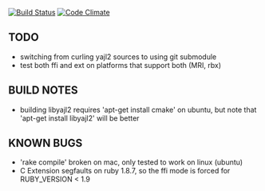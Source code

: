 
[![Build Status](https://travis-ci.org/lamont-granquist/ffi-yajl.png)](https://travis-ci.org/lamont-granquist/ffi-yajl)  [![Code Climate](https://codeclimate.com/github/lamont-granquist/ffi-yajl.png)](https://codeclimate.com/github/lamont-granquist/ffi-yajl)

## TODO

- switching from curling yajl2 sources to using git submodule
- test both ffi and ext on platforms that support both (MRI, rbx)

## BUILD NOTES

- building libyajl2 requires 'apt-get install cmake' on ubuntu, but note
  that 'apt-get install libyajl2' will be better

## KNOWN BUGS

- 'rake compile' broken on mac, only tested to work on linux (ubuntu)
- C Extension segfaults on ruby 1.8.7, so the ffi mode is forced for RUBY_VERSION < 1.9
